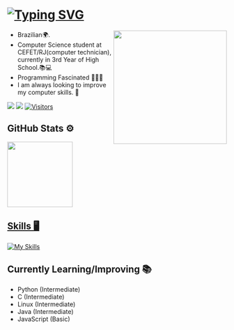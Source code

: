 # [![Typing SVG](https://readme-typing-svg.herokuapp.com/?lines=Olá!+Me+chamo+Victor+Kauã,++sejam+bem-vindos!👋;Hello!+My+name+is+Victor+Kauã,++welcome!👋&size=16&color=159fad&duration=7500&font=consolas)](https://git.io/typing-svg) <br>

<img src="https://media4.giphy.com/media/qgQUggAC3Pfv687qPC/giphy.gif" width="260" align="right">
<ul>
  <li> Brazilian🌍.</li>
  <li> Computer Science student at CEFET/RJ(computer technician), currently in 3rd Year of High School.📚💻 </li>
  <li> Programming Fascinated 👨🏻‍💻 </li>
  <li> I am always looking to improve my computer skills. 🦾 </li>
</ul>

  <a href = "mailto:victorkauamartinsnun@gmail.com"><img src="https://img.shields.io/badge/-Gmail-%23333?style=for-the-badge&logo=gmail&logoColor=white" target="_blank"></a>
     <a href="https://www.linkedin.com/in/victor-kauã-martins-16877420a/" target="_blank"><img src="https://img.shields.io/badge/-LinkedIn-%230077B5?style=for-the-badge&logo=linkedin&logoColor=white" target="_blank"></a> 
  [![Visitors](https://visitor-badge.laobi.icu/badge?page_id=victor-kaua&left_color=black&right_color=lightgray)](https://github.com/victor-kaua)

## GitHub Stats ⚙️
<div align="left">
  <a href="https://github.com/victor-kaua">
  <img height="150em" src="https://github-readme-stats.vercel.app/api/top-langs/?username=victor-kaua&layout=compact&langs_count=7&theme=radical"/>
</div>

## Skills 🖥️
  [![My Skills](https://skillicons.dev/icons?i=py,html,css,php,c,cs,cpp,java,javascript,postgres)](https://skillicons.dev)

## Currently Learning/Improving 📚
<ul>
  <li> Python (Intermediate) </li>
  <li> C (Intermediate) </li>
  <li> Linux (Intermediate) </li>
  <li> Java (Intermediate) </li>
  <li> JavaScript (Basic) </li>
  
</ul>
